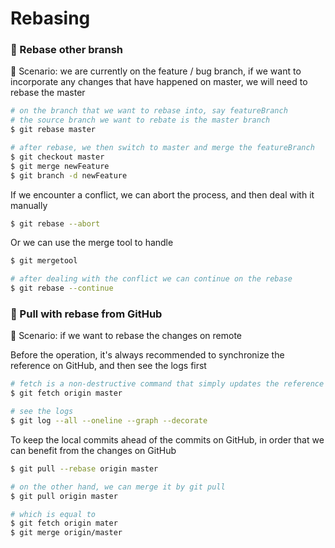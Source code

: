 # Rebasing

### :wrench: Rebase other bransh

:speech_balloon: Scenario: we are currently on the feature / bug branch, if we want to incorporate any changes that have happened on master, we will need to rebase the master

```bash
# on the branch that we want to rebase into, say featureBranch
# the source branch we want to rebate is the master branch
$ git rebase master

# after rebase, we then switch to master and merge the featureBranch
$ git checkout master
$ git merge newFeature
$ git branch -d newFeature
```

If we encounter a conflict, we can abort the process, and then deal with it manually

```bash
$ git rebase --abort
```

Or we can use the merge tool to handle

```bash
$ git mergetool

# after dealing with the conflict we can continue on the rebase
$ git rebase --continue
```

### :nut_and_bolt: Pull with rebase from GitHub

:speech_balloon: Scenario: if we want to rebase the changes on remote

Before the operation, it's always recommended to synchronize the reference on GitHub, and then see the logs first

```bash
# fetch is a non-destructive command that simply updates the reference between remote and local
$ git fetch origin master

# see the logs
$ git log --all --oneline --graph --decorate
```

To keep the local commits ahead of the commits on GitHub, in order that we can benefit from the changes on GitHub

```bash
$ git pull --rebase origin master

# on the other hand, we can merge it by git pull
$ git pull origin master

# which is equal to
$ git fetch origin mater
$ git merge origin/master
```
